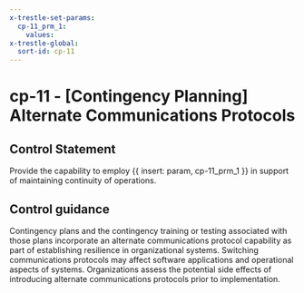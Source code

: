 ```yaml
---
x-trestle-set-params:
  cp-11_prm_1:
    values:
x-trestle-global:
  sort-id: cp-11
---
```


# cp-11 - \[Contingency Planning\] Alternate Communications Protocols

## Control Statement

Provide the capability to employ {{ insert: param, cp-11_prm_1 }} in support of maintaining continuity of operations.

## Control guidance

Contingency plans and the contingency training or testing associated with those plans incorporate an alternate communications protocol capability as part of establishing resilience in organizational systems. Switching communications protocols may affect software applications and operational aspects of systems. Organizations assess the potential side effects of introducing alternate communications protocols prior to implementation.
